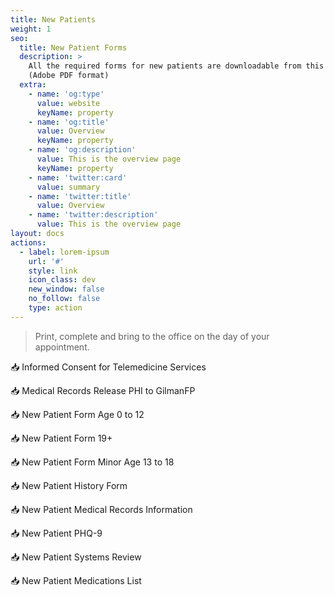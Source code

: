 ```yaml
---
title: New Patients
weight: 1
seo:
  title: New Patient Forms
  description: >
    All the required forms for new patients are downloadable from this page
    (Adobe PDF format)
  extra:
    - name: 'og:type'
      value: website
      keyName: property
    - name: 'og:title'
      value: Overview
      keyName: property
    - name: 'og:description'
      value: This is the overview page
      keyName: property
    - name: 'twitter:card'
      value: summary
    - name: 'twitter:title'
      value: Overview
    - name: 'twitter:description'
      value: This is the overview page
layout: docs
actions:
  - label: lorem-ipsum
    url: '#'
    style: link
    icon_class: dev
    new_window: false
    no_follow: false
    type: action
---
```

> Print, complete and bring to the office on the day of your appointment.



📥  Informed Consent for Telemedicine Services

📥 Medical Records Release PHI to GilmanFP

📥 New Patient Form Age 0 to 12

📥 New Patient Form 19+

📥 New Patient Form Minor Age 13 to 18

📥 New Patient History Form

📥 New Patient Medical Records Information

📥 New Patient PHQ-9

📥 New Patient Systems Review

📥 New Patient Medications List
